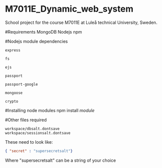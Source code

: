 M7011E_Dynamic_web_system
=========================

School project for the course M7011E at Luleå technical University, Sweden.

#Requirements
	MongoDB
	Nodejs
	npm

#Nodejs module dependencies

	express

	fs

	ejs

	passport

	passport-google

	mongoose

	crypto

#Installing node modules
	npm install *module*

#Other files required
```console
workspace/dbsalt.dontsave
workspace/sessionsalt.dontsave
```
These need to look like: 
```json
{ "secret" : "supersecretsalt"}
```
Where "supersecretsalt" can be a string of your choice